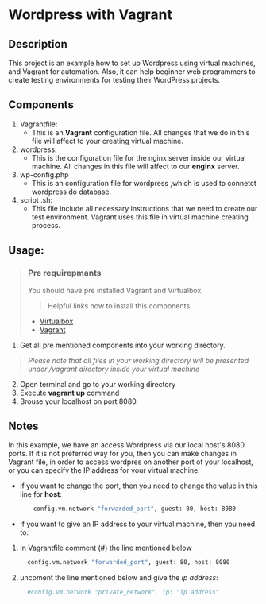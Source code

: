 # Wordpress with Vagrant 
## Description 
This project is an example how to set up Wordpress using virtual machines, and Vagrant for automation. Also, it can help beginner web programmers to create testing environments for testing their WordPress projects.
## Components 
1. Vagrantfile:
   * This is an **Vagrant** configuration file. All changes that we do in this file will affect to your creating virtual machine.
2. wordpress:
   * This is the configuration file for the nginx server inside our virtual machine. All changes in this file will affect to our **enginx** server.
3. wp-config.php
   * This is an configuration file for wordpress ,which is used to connetct wordpress do database.
4. script .sh:  
   * This file include all necessary instructions that we need to create our test environment. Vagrant uses this file in virtual machine creating process. 

## Usage:

>### Pre requirepmants 
>You should have pre installed Vagrant and Virtualbox.  
>   >Helpful links how to install this components  
>   * [Virtualbox](https://www.virtualbox.org/wiki/Downloads)  
>   * [Vagrant](https://www.vagrantup.com/docs/installation)  

1. Get all pre mentioned components into  your working directory.
  > _Please note that all files in your working directory  will be presented under /vagrant directory inside your virtual machine_ 
2. Open terminal and go to your working directory 
3. Execute **vagrant up** command 
4. Brouse your localhost on port 8080.

## Notes
In this example, we have an access Wordpress via our local host's 8080 ports. If it is not preferred way for you, then you can make changes in Vagrant file, in order to access wordpres on another port of your localhost, or you can specify the IP address for your virtual machine.
 * if you want to change the port, then you need to change the value in this line for **host**: 
  ```sh  
         config.vm.network "forwarded_port", guest: 80, host: 8080   
  ```  
 * If you want to give an IP address to your virtual machine, then you need to:
    
 1. In Vagrantfile comment (#) the line mentioned below
    ```sh
      config.vm.network "forwarded_port", guest: 80, host: 8080
      ```
 2. uncoment the line mentioned below and give the _ip address_:  
    ```sh 
      #config.vm.network "private_network", ip: "ip address"
    ```
